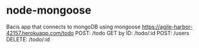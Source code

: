# node-mongoose
Bacis app that connects to mongoDB using mongoose
https://agile-harbor-42157.herokuapp.com/todo
POST: /todo
GET by ID: /todo/:id
POST: /users
DELETE: /todo/:id
